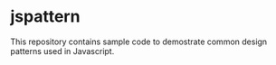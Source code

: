 # jspattern
This repository contains sample code to demostrate common design patterns used in Javascript.
